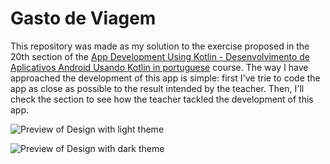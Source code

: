 # Gasto de Viagem

This repository was made as my solution to the exercise proposed in the 20th section of the [App Development Using Kotlin - Desenvolvimento de Aplicativos Android Usando Kotlin in portuguese](https://www.udemy.com/course/curso-desenvolvedor-kotlin/) course. The way I have approached the development of this app is simple: first I've trie to code the app as close as possible to the result intended by the teacher. Then, I'll check the section to see how the teacher tackled the development of this app.

![Preview of Design with light theme](design-preview/preview-light-theme.png)

![Preview of Design with dark theme](design-preview/pewview-dark-theme.png)